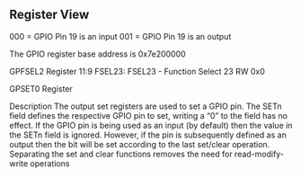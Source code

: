 ## Register View
000 = GPIO Pin 19 is an input
001 = GPIO Pin 19 is an output

The GPIO register base address is 0x7e200000

GPFSEL2 Register 
11:9 FSEL23: FSEL23 - Function Select 23 RW 0x0

GPSET0 Register

Description
    The output set registers are used to set a GPIO pin. The SETn field defines the respective GPIO pin to set, writing a “0”
    to the field has no effect. If the GPIO pin is being used as an input (by default) then the value in the SETn field is
    ignored. However, if the pin is subsequently defined as an output then the bit will be set according to the last set/clear
    operation. Separating the set and clear functions removes the need for read-modify-write operations